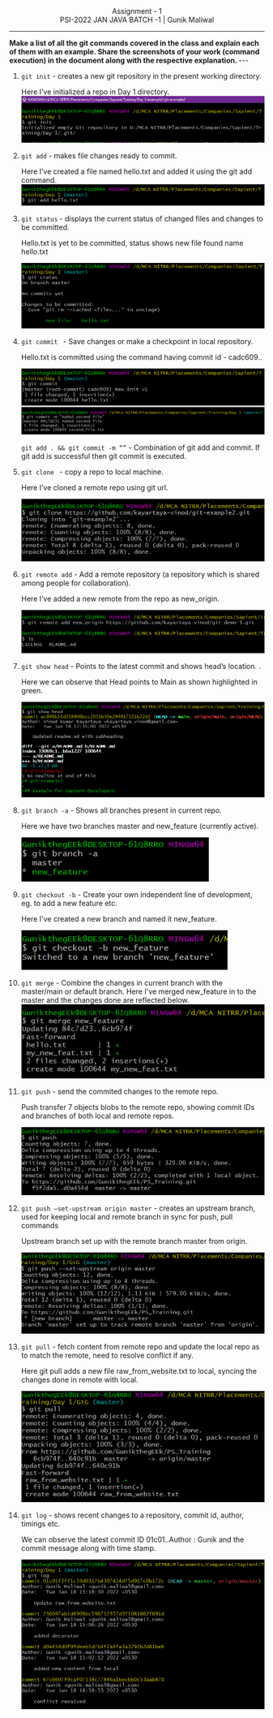 <center>Assignment - 1 <br> PSI-2022 JAN JAVA BATCH -1 | Gunik Maliwal  
</center>
<hr>
<b>
 Make a list of all the git commands covered in the class and explain each of them with an example. Share the screenshots of your work (command execution) in the document along with the respective explanation. 
</b>
---

1. `git init` - creates a new git repository in the present working directory.

    Here I’ve initialized a repo in Day 1 directory.
    ![init](./static/image-000.png)

2. `git add` -  makes file changes ready to commit.

    Here I’ve created a file named hello.txt and added it using the git add command.
    ![init](./static/image-001.png)

3. `git status` -  displays the current status of changed files and changes to be committed.


    Hello.txt is yet to be committed, status shows new file found name hello.txt

    ![init](./static/image-002.png)

4. `git commit ` -   Save changes or make a checkpoint in local repository.


    Hello.txt is committed using the command having commit id - cadc609..

    ![init](./static/image-003.png)
    ![init](./static/image-004.png)

    `git add . && git commit -m “”` - Combination of git add and commit. If git add is successful then git commit is executed.

5. `git clone ` -    copy a repo to local machine.


    Here I’ve cloned a remote repo using git url.

    ![init](./static/image-005.png)

6. `git remote add` - Add a remote repository (a repository which is shared among people for collaboration).

    Here I’ve added a new remote from the repo as new_origin.

    ![init](./static/image-006.png)

7. `git show head` -  Points to the latest commit and shows head’s location. .

    Here we can observe that Head points to Main as shown highlighted in green.

    ![init](./static/image-007.png)

8. `git branch -a` -  Shows all branches present in current repo.

    Here we have two branches master and new_feature (currently active).

    ![init](./static/image-008.png)

9.  `git checkout -b` -  Create your own independent  line of development, eg. to add a new feature etc.


    Here I've created a new branch and named it new_feature.

    ![init](./static/image-009.png)

10.  `git merge` -  Combine the changes in current branch with the master/main or default branch. Here I've merged new_feature in to the master and the changes done are reflected below.
    ![init](./static/image-010.png)


    

11. `git push` -  send the commited changes to the remote repo.

    
    Push transfer 7 objects blobs to the remote repo, showing commit IDs and branches of both local and remote repos.

    ![init](./static/image-011.png)

12. `git push –set-upstream origin master` -   creates an upstream branch, used for keeping local and remote branch in sync for push, pull commands

    
    Upstream branch set up with the remote branch master from origin.

    ![init](./static/image-012.png)

13. `git pull` -    fetch content from remote repo and update the local repo as to match the remote, need to resolve conflict if any.

    
    Here git pull adds a new file raw_from_website.txt to local, syncing the changes done in remote with local.

    ![init](./static/image-013.png)

13. `git log` -     shows recent changes to a repository, commit id, author,  timings etc.


    
    We can observe the latest commit ID 01c01..Author : Gunik and the commit message along with time stamp.

    ![init](./static/image-014.png)